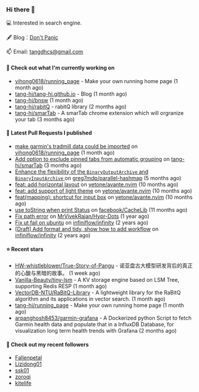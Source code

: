 ### Hi there 👋

💻 Interested in search engine.

🖋 Blog：[Don't Panic](https://tangdh.life)

📫 Email: [tangdhcs@gmail.com](mailto:tangdhcs@gmail.com)

#### 👷 Check out what I'm currently working on

- [yihong0618/running_page](https://github.com/yihong0618/running_page) - Make your own running home page (1 month ago)
- [tang-hi/tang-hi.github.io](https://github.com/tang-hi/tang-hi.github.io) - Blog (1 month ago)
- [tang-hi/bnsw](https://github.com/tang-hi/bnsw) (1 month ago)
- [tang-hi/rabitQ](https://github.com/tang-hi/rabitQ) - rabitQ library (2 months ago)
- [tang-hi/smarTab](https://github.com/tang-hi/smarTab) - A smarTab chrome extension which will orgranize your tab (3 months ago)

#### 🔨 Latest Pull Requests I published

- [make garmin&#39;s tradmill data could be imported](https://github.com/yihong0618/running_page/pull/863) on [yihong0618/running_page](https://github.com/yihong0618/running_page) (1 month ago)
- [Add option to exclude pinned tabs from automatic grouping](https://github.com/tang-hi/smarTab/pull/2) on [tang-hi/smarTab](https://github.com/tang-hi/smarTab) (3 months ago)
- [Enhance the flexibility of the `BinaryOutputArchive` and `BinaryInputArchive` ](https://github.com/greg7mdp/parallel-hashmap/pull/267) on [greg7mdp/parallel-hashmap](https://github.com/greg7mdp/parallel-hashmap) (5 months ago)
- [feat: add horizontal layout](https://github.com/yetone/avante.nvim/pull/420) on [yetone/avante.nvim](https://github.com/yetone/avante.nvim) (10 months ago)
- [feat: add support of light theme](https://github.com/yetone/avante.nvim/pull/195) on [yetone/avante.nvim](https://github.com/yetone/avante.nvim) (10 months ago)
- [feat(mapping): shortcut for input box](https://github.com/yetone/avante.nvim/pull/194) on [yetone/avante.nvim](https://github.com/yetone/avante.nvim) (10 months ago)
- [use toString when print Status](https://github.com/facebook/CacheLib/pull/328) on [facebook/CacheLib](https://github.com/facebook/CacheLib) (11 months ago)
- [Fix path error](https://github.com/MrVivekRajan/Hypr-Dots/pull/2) on [MrVivekRajan/Hypr-Dots](https://github.com/MrVivekRajan/Hypr-Dots) (1 year ago)
- [Fix ut fail on ubuntu](https://github.com/infiniflow/infinity/pull/45) on [infiniflow/infinity](https://github.com/infiniflow/infinity) (2 years ago)
- [[Draft] Add format and tidy, show how to add workflow](https://github.com/infiniflow/infinity/pull/44) on [infiniflow/infinity](https://github.com/infiniflow/infinity) (2 years ago)

#### ⭐ Recent stars

- [HW-whistleblower/True-Story-of-Pangu](https://github.com/HW-whistleblower/True-Story-of-Pangu) - 诺亚盘古大模型研发背后的真正的心酸与黑暗的故事。 (1 week ago)
- [Vanilla-Beauty/tiny-lsm](https://github.com/Vanilla-Beauty/tiny-lsm) - A KV storage engine based on LSM Tree, supporting Redis RESP (1 month ago)
- [VectorDB-NTU/RaBitQ-Library](https://github.com/VectorDB-NTU/RaBitQ-Library) - A lightweight library for the RaBitQ algorithm and its applications in vector search. (1 month ago)
- [tang-hi/running_page](https://github.com/tang-hi/running_page) - Make your own running home page (1 month ago)
- [arpanghosh8453/garmin-grafana](https://github.com/arpanghosh8453/garmin-grafana) - A Dockerized python Script to fetch Garmin health data and populate that in a InfluxDB Database, for visualization long term health trends with Grafana (2 months ago)

#### 👯 Check out my recent followers

- [Fallenpetal](https://github.com/Fallenpetal)
- [Lizidong01](https://github.com/Lizidong01)
- [ssk01](https://github.com/ssk01)
- [zoroqi](https://github.com/zoroqi)
- [kitelife](https://github.com/kitelife)

